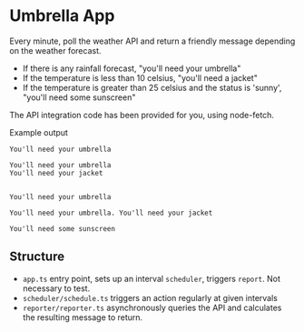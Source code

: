 # Umbrella App

Every minute, poll the weather API and return a friendly message depending on
the weather forecast.

- If there is any rainfall forecast, "you'll need your umbrella"
- If the temperature is less than 10 celsius, "you'll need a jacket"
- If the temperature is greater than 25 celsius and the status is 'sunny',
  "you'll need some sunscreen"

The API integration code has been provided for you, using node-fetch.

Example output

```
You'll need your umbrella

You'll need your umbrella
You'll need your jacket


You'll need your umbrella

You'll need your umbrella. You'll need your jacket

You'll need some sunscreen
```

## Structure

- `app.ts` entry point, sets up an interval `scheduler`, triggers `report`. Not
  necessary to test.
- `scheduler/schedule.ts` triggers an action regularly at given intervals
- `reporter/reporter.ts` asynchronously queries the API and calculates the
  resulting message to return.

